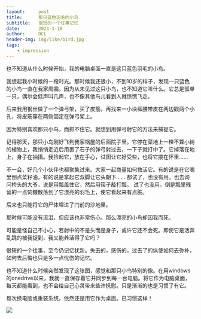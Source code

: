 ```yaml
---
layout:     post
title:      那只蓝色羽毛的小鸟
subtitle:   很短的一个往事记忆
date:       2021-1-10
author:     DCL
header-img: img/like/bird.jpg
tags:
    - impression
---
```


也不知道从什么时候开始，我的电脑桌面一直是这只蓝色羽毛的小鸟。

我想起我小时候的一段时光。那时候我还很小，不到10岁的样子，发现一只蓝色的小鸟一直在我家周围。因为从未见过这只小鸟，也不知道它叫什么。它总是孤单一只，偶尔会低声叫几声，也不像其他鸟儿看到人就惊慌飞走。

后来我用钢丝做了一个弹弓架，买了皮筋，再找来一小块裤腰带皮在两边戳两个小孔，将皮筋穿在两侧固定在弹弓架上。

因为特别喜欢那只小鸟，而抓不住它。就想到用弹弓射它的方法来捕捉它。

记得那天，那只小鸟刚好飞到我家锅屋的后面院子里。它停在菜地上一棵不算小树的植物上，我悄悄走近后用裹了石子的弹弓射过去，一下子就打中了。它掉落在地上，身子在抽搐。我捡起它，放在手心，试图让它好受些，也将它搂在怀里……

不一会，好几个小伙伴也都聚集过来。大家一起商量如何救活它。有的说是在它嘴里倒点菜籽油，有的说是拿起它双脚让它头朝下…… 都试了，也没有用。也去询问桥头的大爷，说是用瓢盖住它，然后用筷子敲打瓢。 试了也没用。倒是瓢里残留的一点饲糠散落到了它漂亮的羽毛上，使它看起来有点脏。

后来也只能将它的尸体埋进了门前的沙地里。

那时候可能没有流泪，但应该也非常伤心。那么漂亮的小鸟却因我而死。

可能是怪自己不小心，若射中的不是头而是身子，或许它还不会死。即使它是活奔乱跳的被我捉到，我又能养活得了它吗？

很短的一个往事，至今仍记忆犹新。失去的，感伤的，过去了的纵使如何去弥补，如何去后悔也只是多一点忧伤的记忆。

也不知道什么时候突然发现了这张图，感觉和那只小鸟特别的像。在用windows的onedrive以来，我就一直保存着它并同步到每一台电脑。将它作为电脑桌面，每天都能看到，也不会给自己心灵带来些许抚慰。只是渐渐的也是习惯了有它。

每次换电脑或重装系统，依然还是用它作为桌面。已习惯这样！

![](https://daichunlei.com/img/like/bird.jpg)